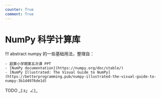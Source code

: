 ```yaml
---
counter: True
comment: True
---
```


# NumPy 科学计算库

!!! abstract
    numpy 的一些基础用法，整理自：

    - 超算小学期第五次课 PPT
    - [NumPy documentation](https://numpy.org/doc/stable/)
    - [NumPy Illustrated: The Visual Guide to NumPy](https://betterprogramming.pub/numpy-illustrated-the-visual-guide-to-numpy-3b1d4976de1d)


TODO \_(:з」∠)\_